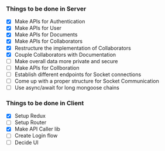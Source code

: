 ### Things to be done in Server

- [x] Make APIs for Authentication
- [x] Make APIs for User
- [x] Make APIs for Documents
- [x] Make APIs for Collaborators
- [x] Restructure the implementation of Collaborators
- [x] Couple Collaborators with Documentation
- [ ] Make overall data more private and secure
- [ ] Make APIs for Collboration
- [ ] Establish different endpoints for Socket connections
- [ ] Come up with a proper structure for Socket Communication
- [ ] Use async/await for long mongoose chains

### Things to be done in Client

- [x] Setup Redux
- [ ] Setup Router
- [x] Make API Caller lib
- [ ] Create Login flow
- [ ] Decide UI
